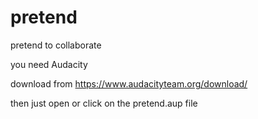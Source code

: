 # pretend
pretend to collaborate

you need Audacity

download from https://www.audacityteam.org/download/

then just open or click on the pretend.aup file

